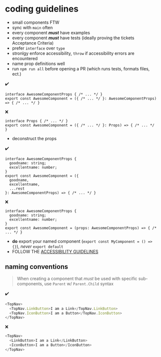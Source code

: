 # coding guidelines

- small components FTW
- sync with `main` often
- every component **_must_** have examples
- every component **_must_** have tests (ideally proving the tickets Acceptance Criteria)
- prefer `interface` over `type`
- stronlgy enforce accessibility, `throw` if accessibility errors are encountered
- name prop definitions well
- run `npm run all` before opening a PR (which runs tests, formats files, ect.)

:heavy_check_mark:

```
interface AwesomeComponentProps { /* ... */ }
export const AwesomeComponent = ({ /* ... */ }: AwesomeComponentProps) => { /* ... */ }
```

:x:

```
interface Props { /* ... */ }
export const AwesomeComponent = ({ /* ... */ }: Props) => { /* ... */ }
```

- deconstruct the props

:heavy_check_mark:

```
interface AwesomeComponentProps {
  goodname: string;
  excellentname: number;
}
export const AwesomeComponent = ({
  goodname,
  excellentname,
  ...rest
}: AwesomeComponentProps) => { /* ... */ }
```

:x:

```
interface AwesomeComponentProps {
  goodname: string;
  excellentname: number;
}
export const AwesomeComponent = (props: AwesomeComponentProps) => { /* ... */ }
```

- **do** export your named component (`export const MyComponent = () => {}`), _never_ `export default`
- FOLLOW THE [ACCESSIBILITY GUIDELINES](./accessibility-guidelines.md)

## naming conventions

> When creating a component that _must_ be used with specific sub-components, use `Parent` w/ `Parent.Child` syntax

:heavy_check_mark:

```javascript
<TopNav>
  <TopNav.LinkButton>I am a Link</TopNav.LinkButton>
  <TopNav.IconButton>I am a Button</TopNav.IconButton>
</TopNav>
```

:x:

```javascript
<TopNav>
  <LinkButton>I am a Link</LinkButton>
  <IconButton>I am a Button</IconButton>
</TopNav>
```
